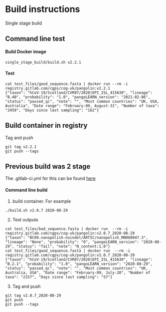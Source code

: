 # Build instructions
Single stage build
## Command line test
#### Build Docker image
```
single_stage_build/build.sh v2.2.1
```
#### Test
```
cat test_files/good_sequence.fasta | docker run --rm -i registry.gitlab.com/cgps/cog-uk/pangolin:v2.2.1
{"taxon": "hCoV-19/Scotland/CVR07/2020|EPI_ISL_415630", "lineage": "B.40", "probability": "1.0", "pangoLEARN_version": "2021-02-06", "status": "passed_qc", "note": "", "Most common countries": "UK, USA, Australia", "Date range": "February-09, August-31", "Number of taxa": "2459", "Days since last sampling": "162"}
```
## Build container in registry
Tag and push
```
git tag v2.2.1
git push --tags
```

## Previous build was 2 stage
The .gitlab-ci.yml for this can be found [here](https://gitlab.com/cgps/cog-uk/pangolin/-/blob/3cde9bc32a3995e523b2fb71b6d3c074efde4913/.gitlab-ci.yml)

#### Command line build
1. build container. For example
  ```
  ./build.sh v2.0.7 2020-08-29
  ```
2. Test outputs
  ```
  cat test_files/bad_sequence.fasta | docker run  --rm -i registry.gitlab.com/cgps/cog-uk/pangolin:v2.0.7_2020-08-29
  {"taxon": "BC09.nanopolish-noindel/ARTIC/nanopolish_MN908947.3", "lineage": "None", "probability": "0", "pangoLEARN_version": "2020-08-29", "status": "fail", "note": "N_content:1.0"}
  cat test_files/good_sequence.fasta | docker run  --rm -i registry.gitlab.com/cgps/cog-uk/pangolin:v2.0.7_2020-08-29
  {"taxon": "hCoV-19/Scotland/CVR07/2020|EPI_ISL_415630", "lineage": "B.2.1", "probability": "1.0", "pangoLEARN_version": "2020-08-29", "status": "passed_qc", "note": "", "Most common countries": "UK, Australia, USA", "Date range": "February-09, July-20", "Number of taxa": "2157", "Days since last sampling": "57"}
  ```
3. Tag and push
  ```
  git tag v2.0.7_2020-08-29
  git push
  git push --tags
  ```